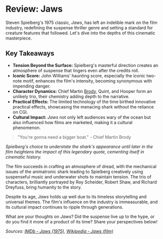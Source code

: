 # Review: Jaws

Steven Spielberg's 1975 classic, *Jaws*, has left an indelible mark on the film industry, redefining the suspense thriller genre and setting a standard for creature features that followed. Let's dive into the depths of this cinematic masterpiece.

## Key Takeaways

- **Tension Beyond the Surface:** Spielberg's masterful direction creates an atmosphere of suspense that lingers even after the credits roll.
- **Iconic Score:** John Williams' haunting score, especially the iconic two-note motif, enhances the film's intensity, becoming synonymous with impending danger.
- **Character Dynamics:** Chief Martin [Brody](https://en.wikipedia.org/wiki/Martin_Brody), Quint, and Hooper form an unlikely trio, their chemistry adding depth to the narrative.
- **Practical Effects:** The limited technology of the time birthed innovative practical effects, showcasing the menacing shark without the reliance on CGI.
- **Cultural Impact:** *Jaws* not only left audiences wary of the ocean but also influenced how films are marketed, making it a cultural phenomenon.

> "You're gonna need a bigger boat." - Chief Martin Brody

*Spielberg's choice to understate the shark's appearance until later in the film heightens the impact of this legendary quote, cementing itself in cinematic history.*

The film succeeds in crafting an atmosphere of dread, with the mechanical issues of the animatronic shark leading to Spielberg creatively using suspenseful music and underwater shots to maintain tension. The trio of characters, brilliantly portrayed by Roy Scheider, Robert Shaw, and Richard Dreyfuss, bring humanity to the story.

Despite its age, *Jaws* holds up well due to its timeless storytelling and universal themes. The film's influence on the industry is immeasurable, and its cultural impact continues to ripple through generations.

What are your thoughts on *Jaws*? Did the suspense live up to the hype, or do you find it more of a product of its time? Share your perspectives below!

*Sources: [IMDb - Jaws (1975)](https://www.imdb.com/title/tt0073195/), [Wikipedia - Jaws (film)](https://en.wikipedia.org/wiki/Jaws_(film))*